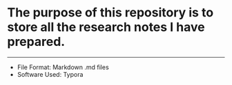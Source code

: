 # The purpose of this repository is to store all the research notes I have prepared.

***
- File Format: Markdown .md files
- Software Used: Typora
